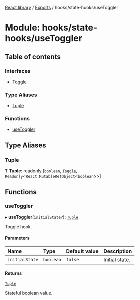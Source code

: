 [React library](../index.md) / [Exports](../modules.md) / hooks/state-hooks/useToggler

# Module: hooks/state-hooks/useToggler

## Table of contents

### Interfaces

- [Toggle](../interfaces/hooks_state_hooks_useToggler.Toggle.md)

### Type Aliases

- [Tuple](hooks_state_hooks_useToggler.md#tuple)

### Functions

- [useToggler](hooks_state_hooks_useToggler.md#usetoggler)

## Type Aliases

### Tuple

Ƭ **Tuple**: readonly [`boolean`, [`Toggle`](../interfaces/hooks_state_hooks_useToggler.Toggle.md), `Readonly`\<`React.MutableRefObject`\<`boolean`\>\>]

## Functions

### useToggler

▸ **useToggler**(`initialState?`): [`Tuple`](hooks_state_hooks_useToggler.md#tuple)

Toggle hook.

#### Parameters

| Name | Type | Default value | Description |
| :------ | :------ | :------ | :------ |
| `initialState` | `boolean` | `false` | Initial state. |

#### Returns

[`Tuple`](hooks_state_hooks_useToggler.md#tuple)

Stateful boolean value.
